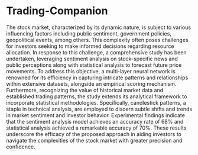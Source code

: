 # Trading-Companion
The stock market, characterized by its dynamic nature, is subject to various influencing factors including public sentiment, government policies, geopolitical events, among others. This complexity often poses challenges for investors seeking to make informed decisions regarding resource allocation. In response to this challenge, a comprehensive study has been undertaken, leveraging sentiment analysis on stock-specific news and public perceptions along with statistical analysis to forecast future price movements.
To address this objective, a multi-layer neural network is renowned for its efficiency in capturing intricate patterns and relationships within extensive datasets, alongside an empirical scoring mechanism. Furthermore, recognizing the value of historical market data and established trading patterns, the study extends its analytical framework to incorporate statistical methodologies. Specifically, candlestick patterns, a staple in technical analysis, are employed to discern subtle shifts and trends in market sentiment and investor behavior.
Experimental findings indicate that the sentiment analysis model achieves an accuracy rate of 68% and statistical analysis achieved a remarkable accuracy of 70%. These results underscore the efficacy of the proposed approach in aiding investors to navigate the complexities of the stock market with greater precision and confidence.

